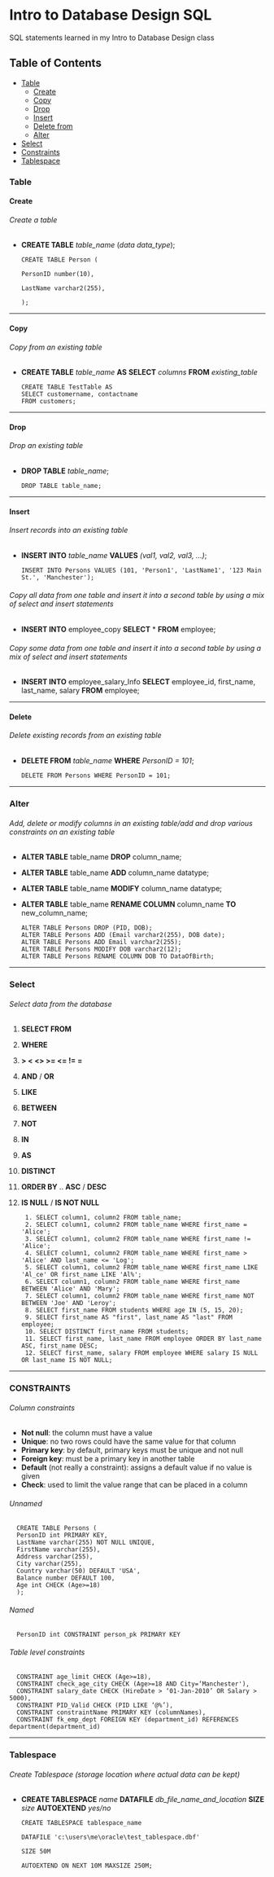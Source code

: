 # Intro to Database Design SQL
SQL statements learned in my Intro to Database Design class

## Table of Contents
- [Table](#Table)
   - [Create](#Create)
   - [Copy](#Copy)
   - [Drop](#Drop)
   - [Insert](#Insert)
   - [Delete from](#Delete)
   - [Alter](#Alter)
- [Select](#Select)
- [Constraints](#Constraints)
- [Tablespace](#Tablespace)

### Table
#### Create
###### Create a table
- **CREATE TABLE** *table_name* (*data* *data_type*);

      CREATE TABLE Person (

      PersonID number(10),

      LastName varchar2(255),

      );
---
#### Copy
###### Copy from an existing table
- **CREATE TABLE** *table_name* **AS** **SELECT** *columns* **FROM** *existing_table*

      CREATE TABLE TestTable AS
      SELECT customername, contactname
      FROM customers;
---
#### Drop
###### Drop an existing table
- **DROP TABLE** *table_name*;

      DROP TABLE table_name;
---
#### Insert
###### Insert records into an existing table
- **INSERT INTO** *table_name* **VALUES** *(val1, val2, val3, ...)*;

      INSERT INTO Persons VALUES (101, 'Person1', 'LastName1', '123 Main St.', 'Manchester');
######  Copy _all_ data from one table and insert it into a second table by using a mix of select and insert statements
- **INSERT INTO** employee_copy **SELECT** * **FROM** employee;

######  Copy _some_ data from one table and insert it into a second table by using a mix of select and insert statements
- **INSERT INTO** employee_salary_Info **SELECT** employee_id, first_name, last_name, salary **FROM** employee;
---
#### Delete
###### Delete existing records from an existing table
- **DELETE FROM** *table_name* **WHERE** *PersonID = 101*;

      DELETE FROM Persons WHERE PersonID = 101;
---
### Alter
######  Add, delete or modify columns in an existing table/add and drop various constraints on an existing table
- **ALTER TABLE** table_name **DROP** column_name;
- **ALTER TABLE** table_name **ADD** column_name datatype;
- **ALTER TABLE** table_name **MODIFY** column_name datatype;
- **ALTER TABLE** table_name **RENAME COLUMN** column_name **TO** new_column_name;


      ALTER TABLE Persons DROP (PID, DOB);
      ALTER TABLE Persons ADD (Email varchar2(255), DOB date);
      ALTER TABLE Persons ADD Email varchar2(255);
      ALTER TABLE Persons MODIFY DOB varchar2(12);
      ALTER TABLE Persons RENAME COLUMN DOB TO DataOfBirth;
---
### Select
###### Select data from the database
1. **SELECT FROM**
2. **WHERE**
3. **> < <> >= <= != =**
4. **AND** / **OR**
5. **LIKE**
6. **BETWEEN**
7. **NOT**
8. **IN**
9. **AS**
10. **DISTINCT**
11. **ORDER BY** .. **ASC** / **DESC**
12. **IS NULL** / **IS NOT NULL**

         1. SELECT column1, column2 FROM table_name;
         2. SELECT column1, column2 FROM table_name WHERE first_name = 'Alice';
         3. SELECT column1, column2 FROM table_name WHERE first_name != 'Alice';
         4. SELECT column1, column2 FROM table_name WHERE first_name > 'Alice' AND last_name <= 'Log';
         5. SELECT column1, column2 FROM table_name WHERE first_name LIKE 'Al_ce' OR first_name LIKE 'Al%';
         6. SELECT column1, column2 FROM table_name WHERE first_name BETWEEN 'Alice' AND 'Mary';
         7. SELECT column1, column2 FROM table_name WHERE first_name NOT BETWEEN 'Joe' AND 'Leroy';
         8. SELECT first_name FROM students WHERE age IN (5, 15, 20);
         9. SELECT first_name AS "first", last_name AS "last" FROM employee;
         10. SELECT DISTINCT first_name FROM students;
         11. SELECT first_name, last_name FROM employee ORDER BY last_name ASC, first_name DESC;
         12. SELECT first_name, salary FROM employee WHERE salary IS NULL OR last_name IS NOT NULL;
---
### CONSTRAINTS
###### Column constraints
- **Not null**: the column must have a value
- **Unique**: no two rows could have the same value for that column
- **Primary key**: by default, primary keys must be unique and not null
- **Foreign key**: must be a primary key in another table
- **Default** (not really a constraint): assigns a default value if no value is given
- **Check**: used to limit the value range that can be placed in a column
###### Unnamed
      CREATE TABLE Persons (
      PersonID int PRIMARY KEY,
      LastName varchar(255) NOT NULL UNIQUE,
      FirstName varchar(255),
      Address varchar(255),
      City varchar(255),
      Country varchar(50) DEFAULT 'USA',
      Balance number DEFAULT 100,
      Age int CHECK (Age>=18)
      );
###### Named
      PersonID int CONSTRAINT person_pk PRIMARY KEY
###### Table level constraints
      CONSTRAINT age_limit CHECK (Age>=18),
      CONSTRAINT check_age_city CHECK (Age>=18 AND City=‘Manchester'),
      CONSTRAINT salary_date CHECK (HireDate > ‘01-Jan-2010’ OR Salary > 5000),
      CONSTRAINT PID_Valid CHECK (PID LIKE ‘@%’),
      CONSTRAINT constraintName PRIMARY KEY (columnNames),
      CONSTRAINT fk_emp_dept FOREIGN KEY (department_id) REFERENCES department(department_id)
---
### Tablespace
###### Create Tablespace (storage location where actual data can be kept)
- **CREATE TABLESPACE** *name* **DATAFILE** *db_file_name_and_location* **SIZE** *size* **AUTOEXTEND** *yes/no*

      CREATE TABLESPACE tablespace_name
      
      DATAFILE 'c:\users\me\oracle\test_tablespace.dbf'

      SIZE 50M

      AUTOEXTEND ON NEXT 10M MAXSIZE 250M;


